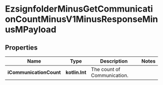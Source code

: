 
# EzsignfolderMinusGetCommunicationCountMinusV1MinusResponseMinusMPayload

## Properties
Name | Type | Description | Notes
------------ | ------------- | ------------- | -------------
**iCommunicationCount** | **kotlin.Int** | The count of Communication. | 



